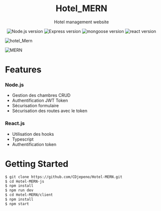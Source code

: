 <p align="center"><h1 align="center">
Hotel_MERN
</h1>

<p align="center">
  Hotel management website
</p>

<p align="center">
    <img src="https://img.shields.io/badge/Node.js-V.15.11.0-green" alt="Node.js version">
    <img src="https://img.shields.io/badge/Express-V%204.17.1-green" alt="Express version">
    <img src="https://img.shields.io/badge/Mongoose-V%5E5.10.7-green" alt="mongoose version">
  <img src="https://img.shields.io/badge/React-V%2017.0.2-green" alt="react version">
</p>

![hotel_Mern](https://user-images.githubusercontent.com/43074465/113595287-1be18980-9639-11eb-8333-07c74be5d4fb.png)


![MERN](https://user-images.githubusercontent.com/43074465/113595320-23a12e00-9639-11eb-9681-1414ca5f19d8.jpg)



# Features
### Node.js
- Gestion des chambres CRUD
- Authentification JWT Token
- Sécurisation formulaire
- Sécurisation des routes avec le token

### React.js
- Utilisation des hooks
- Typescript
- Authentification token


# Getting Started
```bash
$ git clone https://github.com/CDjepeno/Hotel-MERN.git
$ cd Hotel-MERN-js
$ npm install
$ npm run dev
$ cd Hotel-MERN/client
$ npm install
$ npm start 
```
